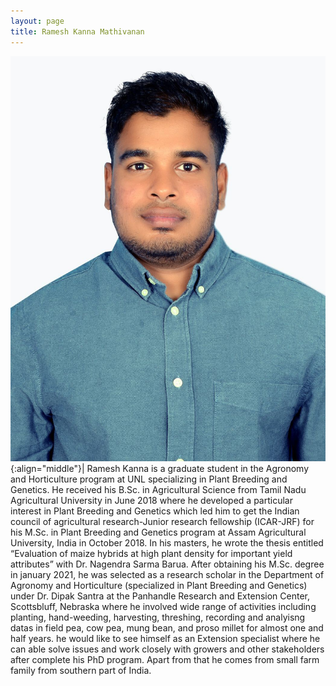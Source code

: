 ```yaml
---
layout: page
title: Ramesh Kanna Mathivanan 
---
```


![Ramesh Kanna Mathivanan](/images/People_Images/Ramesh.jpg){:align="middle"}|
Ramesh Kanna is a graduate student in the Agronomy and Horticulture program at UNL specializing in Plant Breeding and Genetics. He received his B.Sc. in Agricultural Science from Tamil Nadu Agricultural University in June 2018 where he developed a particular interest in Plant Breeding and Genetics which led him to get the Indian council of agricultural research-Junior research fellowship (ICAR-JRF) for his M.Sc. in Plant Breeding and Genetics program at Assam Agricultural University, India in October 2018. In his masters, he wrote the thesis entitled “Evaluation of maize hybrids at high plant density for important yield attributes” with Dr. Nagendra Sarma Barua. After obtaining his M.Sc. degree in january 2021, he was selected as a research scholar in the Department of Agronomy and Horticulture (specialized in Plant Breeding and Genetics) under Dr. Dipak Santra at the Panhandle Research and Extension Center, Scottsbluff, Nebraska where he involved wide range of activities including planting, hand-weeding, harvesting, threshing, recording and analyisng datas in field pea, cow pea, mung bean, and proso millet for almost one and half years. he would like to see himself as an Extension specialist where he can able solve issues and work closely with growers and other stakeholders after complete his PhD program. Apart from that he comes from small farm family from southern part of India.

